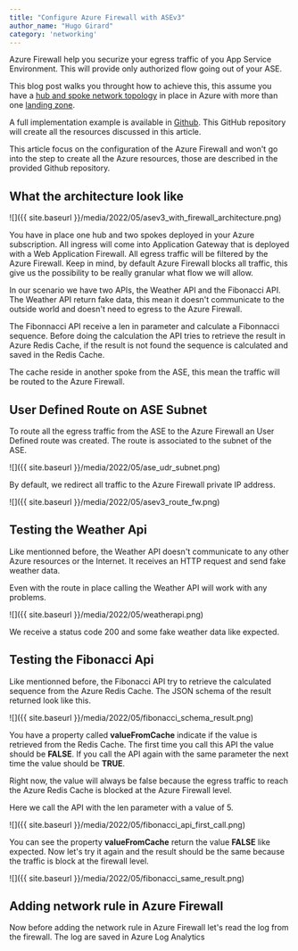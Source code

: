 ```yaml
---
title: "Configure Azure Firewall with ASEv3"
author_name: "Hugo Girard"                           
category: 'networking'                                 
---
```


Azure Firewall help you securize your egress traffic of you App Service Environment. This will provide only authorized flow going out of your ASE.

This blog post walks you throught how to achieve this, this assume you have a [hub and spoke network topology](https://docs.microsoft.com/en-us/azure/architecture/reference-architectures/hybrid-networking/hub-spoke?tabs=cli) in place in Azure with more than one [landing zone](https://docs.microsoft.com/en-us/azure/cloud-adoption-framework/ready/landing-zone/).

A full implementation example is available in [Github](https://github.com/hugogirard/asev3enterpriseDemo).  This GitHub repository will create all the resources discussed in this article. 

This article focus on the configuration of the Azure Firewall and won't go into the step to create all the Azure resources, those are described in the provided Github repository.

## What the architecture look like

![]({{ site.baseurl }}/media/2022/05/asev3_with_firewall_architecture.png)

You have in place one hub and two spokes deployed in your Azure subscription.  All ingress will come into Application Gateway that is deployed with a Web Application Firewall.  All egress traffic will be filtered by the Azure Firewall.  Keep in mind, by default Azure Firewall blocks all traffic, this give us the possibility to be really granular what flow we will allow.

In our scenario we have two APIs, the Weather API and the Fibonacci API.  The Weather API return fake data, this mean it doesn't communicate to the outside world and doesn't need to egress to the Azure Firewall.

The Fibonnacci API receive a len in parameter and calculate a Fibonnacci sequence.  Before doing the calculation the API tries to retrieve the result in Azure Redis Cache, if the result is not found the sequence is calculated and saved in the Redis Cache.

The cache reside in another spoke from the ASE, this mean the traffic will be routed to the Azure Firewall.

## User Defined Route on ASE Subnet

To route all the egress traffic from the ASE to the Azure Firewall an User Defined route was created.  The route is associated to the subnet of the ASE.

![]({{ site.baseurl }}/media/2022/05/ase_udr_subnet.png)

By default, we redirect all traffic to the Azure Firewall private IP address.

![]({{ site.baseurl }}/media/2022/05/asev3_route_fw.png)

## Testing the Weather Api

Like mentionned before, the Weather API doesn't communicate to any other Azure resources or the Internet.  It receives an HTTP request and send fake weather data.  

Even with the route in place calling the Weather API will work with any problems.

![]({{ site.baseurl }}/media/2022/05/weatherapi.png)

We receive a status code 200 and some fake weather data like expected.

## Testing the Fibonacci Api

Like mentionned before, the Fibonacci API try to retrieve the calculated sequence from the Azure Redis Cache.  The JSON schema of the result returned look like this.

![]({{ site.baseurl }}/media/2022/05/fibonacci_schema_result.png)

You have a property called **valueFromCache** indicate if the value is retrieved from the Redis Cache.  The first time you call this API the value should be **FALSE**.  If you call the API again with the same parameter the next time the value should be **TRUE**.

Right now, the value will always be false because the egress traffic to reach the Azure Redis Cache is blocked at the Azure Firewall level.

Here we call the API with the len parameter with a value of 5.

![]({{ site.baseurl }}/media/2022/05/fibonacci_api_first_call.png)

You can see the property **valueFromCache** return the value **FALSE** like expected.  Now let's try it again and the result should be the same because the traffic is block at the firewall level.

![]({{ site.baseurl }}/media/2022/05/fibonacci_same_result.png)


## Adding network rule in Azure Firewall

Now before adding the network rule in Azure Firewall let's read the log from the firewall.  The log are saved in Azure Log Analytics